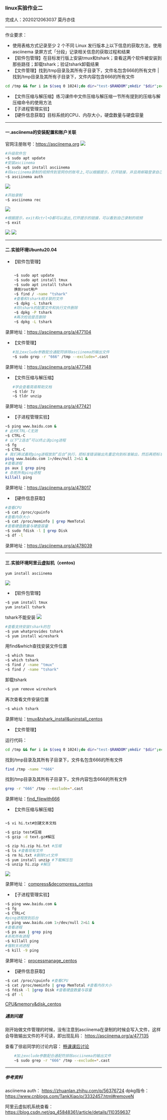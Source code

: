 ### linux实验作业二

完成人：2020212063037 莫丹亦佳

---
作业要求：
* 使用表格方式记录至少 2 个不同 Linux 发行版本上以下信息的获取方法，使用 asciinema 录屏方式「分段」记录相关信息的获取过程和结果
* 【软件包管理】在目标发行版上安装tmux和tshark；查看这两个软件被安装到那些路径；卸载tshark；验证tshark卸载结果
* 【文件管理】找到/tmp目录及其所有子目录下，文件名包含666的所有文件 | 找到/tmp目录及其所有子目录下，文件内容包含666的所有文件
```bash
cd /tmp && for i in $(seq 0 1024);do dir="test-$RANDOM";mkdir "$dir";echo "$RANDOM" > "$dir/$dir-$RANDOM";done
```
* 【文件压缩与解压缩】练习课件中文件压缩与解压缩一节所有提到的压缩与解压缩命令的使用方法
* 【子进程管理实验】
* 【硬件信息获取】目标系统的CPU、内存大小，硬盘数量与硬盘容量
---

####  一.asciinema的安装配置和账户关联
官网注册账号：https://asciinema.org
![](img\1.1.png)

```bash
#升级软件包
~$ sudo apt update
#安装asciinema
~$ sudo apt install asciinema
#将asciinema录制的视频传到官网你的账号上,可以根据提示，打开链接，并且用邮箱登录自己注册的账号
~$ asciinema auth
```
![](img\1.2.png)
```bash
#开始录制
~$ asciinema rec
```
![](img\1.3.png)
```bash
#根据提示，exit和ctrl+D都可以退出,打开提示的链接，可以看到自己录制的视频
~$ exit
```
![](img\1.4.png)
![](img\1.5.png)

---
#### 二.实验环境Ubuntu20.04
* 【软件包管理】

```bash

    ~$ sudo apt update
    ~$ sudo apt install tmux
    ~$ sudo apt install tshark
    换到root用户
    ~$ find / -name "tshark"
    #查看和tshark相关联的文件
    ~$ dpkg -L tshark
    #将tshark的配置文件和执行文件删除
    ~$ dpkg -P tshark
    #再次检验是否删除
    ~$ dpkg -L tshark
```

录屏地址：https://asciinema.org/a/477104

* 【文件管理】
    ```bash
    #加上exclude参数配合通配符排除asciinema的输出文件
    ~$ sudo grep -r "666" /tmp --exclude=*.cast
    ```
录屏地址：https://asciinema.org/a/477148

* 【文件压缩与解压缩】
    ```bash
    #学会查看简易帮助文档
    ~$ tldr 7z
    ~$ tldr unzip
    ```
录屏地址：https://asciinema.org/a/477421
    
* 【子进程管理实验】
```bash
~$ ping www.baidu.com &
# 此时CTRL-C无效
~$ CTRL-C
# 以下“2连击”可以终止该ping进程
~$ fg
~$ CTRL-C
# 我们再试着把ping进程放到“后台”执行，把标准错误输出先重定向到标准输出，然后再把标准输出重定向到“黑洞”文件
ping www.baidu.com 1>/dev/null 2>&1 &
#查看进程
ps aux | grep ping
# 杀死所有ping进程
killall ping
```
录屏地址：https://asciinema.org/a/478017

* 【硬件信息获取】
```bash
#查看CPU
~$ cat /proc/cpuinfo
#查看内存大小
~$ cat /proc/meminfo | grep MemTotal
#查看硬盘数量与硬盘容量
~$ sudo fdisk -l | grep Disk
~$ df -l
```
录屏地址：https://asciinema.org/a/478039

---

#### 三.实验环境阿里云虚拟机（centos)
```bash
yum install asciinema
```
![](img\asciinema_centosinstall.png)

* 【软件包管理】
```bash
~$ yum install tmux
yum install tshark
```
tshark不能安装
![](img\tshark_nothingtodo.png)
```bash
#查看支持安装tshark的包
~$ yum whatprovides tshark
~$ yum install wireshark
```
用find&which查找安装文件位置
```bash
~$ which tmux
~$ which tshark
~$ find / -name "tmux"
~$ find / -name "tshark"
```
卸载tshark
```bash
~$ yum remove wireshark
```
再次查看文件安装位置
```bash
~$ which tshark
```
录屏地址：[tmux&tshark_install&uninstall_centos](https://asciinema.org/a/480109)

* 【文件管理】

运行代码：
```bash
cd /tmp && for i in $(seq 0 1024);do dir="test-$RANDOM";mkdir "$dir";echo "$RANDOM" > "$dir/$dir-$RANDOM";done
```
找到/tmp目录及其所有子目录下，文件名包含666的所有文件 
```bash
find /tmp -name "*666"
```
找到/tmp目录及其所有子目录下，文件内容包含666的所有文件
```bash
grep -r "666" /tmp --exclude=*.cast
```
录屏地址：[find_filewith666](https://asciinema.org/a/480116)
* 【文件压缩与解压缩】
```bash

~$ vi hi.txt#创建文本文档

~$ gzip test#压缩
~$ gzip -d text.gz#解压

~$ zip hi.zip hi.txt #压缩
~$ ls #查看现有文件
~$ rm hi.txt #删除txt文件
~$ yum install unzip #下载解压包
~$ unzip hi.zip #解压
```
![](img\unzip_centos.png)

录屏地址：
[compress&decompress_centos](https://asciinema.org/a/480218)
* 【子进程管理实验】
```bash
~$ ping www.baidu.com &
~$ fg 
~$ CTRL+C
#ping进程放到后台
~$ ping www.baidu.com 1>/dev/null 2>&1 &
#查看进程
~$ ps aux | grep ping
#杀死所有进程
~$ killall ping
#强制关闭进程
~$ kill -9 ping
```

录屏地址：
[processmanage_centos](https://asciinema.org/a/480232)

* 【硬件信息获取】
```bash
~$ cat /proc/cpuinfo #查看CPU
~$ cat /proc/meminfo | grep MemTotal #查看内存大小
~$ fdisk -l |grep Disk #查看硬盘数量与容量
~$ df -l
```
[CPU&memory&disk_centos](https://asciinema.org/a/480236)

##### 遇到问题

刚开始做文件管理的时候，没有注意到asciinema在录制的时候会写入文件，这样会导致输出文件的不可读，即出现乱码：
https://asciinema.org/a/477135

查看了徐岩同学的讨论内容：
[畅课课后讨论](http://courses.cuc.edu.cn/course/82669/forum#/topics/224452?show_sidebar=false&scrollTo=topic-224452&pageIndex=2&pageCount=3&topicIds=230464,229102,228487,228229,228070,227158,225778,225676,224452,224041&predicate=lastUpdatedDate&reverse)
```bash
    #加上exclude参数配合通配符排除asciinema的输出文件
    ~$ sudo grep -r "666" /tmp --exclude=*.cast
```

----

##### 参考资料
asciinema auth：
https://zhuanlan.zhihu.com/p/56376724
dpkg指令：
https://www.cnblogs.com/TankXiao/p/3332457.html#removeN

阿里云虚拟机系统查看：
https://blog.csdn.net/qq_45848361/article/details/110359637